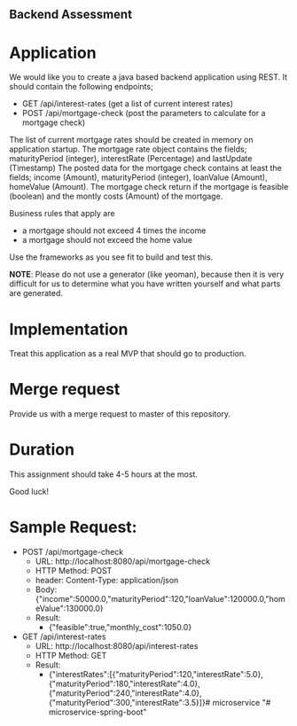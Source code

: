 ## Backend Assessment  
  
# Application

We would like you to create a java based backend application using REST.
It should contain the following endpoints;

  * GET /api/interest-rates (get a list of current interest rates)  
  * POST /api/mortgage-check (post the parameters to calculate for a mortgage check)
  
The list of current mortgage rates should be created in memory on application startup.
The mortgage rate object contains the fields; maturityPeriod (integer), interestRate (Percentage) and lastUpdate (Timestamp)
The posted data for the mortgage check contains at least the fields; income (Amount), maturityPeriod (integer), loanValue (Amount), homeValue (Amount).
The mortgage check return if the mortgage is feasible (boolean) and the montly costs (Amount) of the mortgage.

Business rules that apply are
- a mortgage should not exceed 4 times the income
- a mortgage should not exceed the home value

Use the frameworks as you see fit to build and test this. 

**NOTE**: Please do not use a generator (like yeoman),
because then it is very difficult for us to determine what you have written yourself and what parts are generated.

# Implementation  
Treat this application as a real MVP that should go to production.
  
# Merge request  
Provide us with a merge request to master of this repository.

# Duration
This assignment should take 4-5 hours at the most.

Good luck!

# Sample Request:

- POST /api/mortgage-check
  - URL: http://localhost:8080/api/mortgage-check
  - HTTP Method: POST
  - header: Content-Type: application/json
  - Body: {"income":50000.0,"maturityPeriod":120,"loanValue":120000.0,"homeValue":130000.0}
  - Result:
    - {"feasible":true,"monthly_cost":1050.0}
- GET /api/interest-rates
  - URL: http://localhost:8080/api/interest-rates
  - HTTP Method: GET
  - Result:
    - {"interestRates":[{"maturityPeriod":120,"interestRate":5.0},{"maturityPeriod":180,"interestRate":4.0},{"maturityPeriod":240,"interestRate":4.0},{"maturityPeriod":300,"interestRate":3.5}]}# microservice
"# microservice-spring-boot" 
